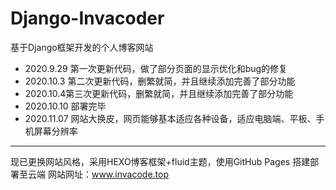 # Django-Invacoder

基于Django框架开发的个人博客网站

- 2020.9.29 第一次更新代码，做了部分页面的显示优化和bug的修复
- 2020.10.3 第二次更新代码，删繁就简，并且继续添加完善了部分功能
- 2020.10.4第三次更新代码，删繁就简，并且继续添加完善了部分功能
- 2020.10.10 部署完毕
- 2020.11.07 网站大换皮，网页能够基本适应各种设备，适应电脑端、平板、手机屏幕分辨率



------

现已更换网站风格，采用HEXO博客框架+fluid主题，使用GitHub Pages 搭建部署至云端
网站网址：www.invacode.top  


